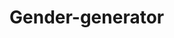 # Gender-generator
                                                                         
                                  
                                          
                                                          
                                                   
                                                                                                                     
                                                                                                                            

